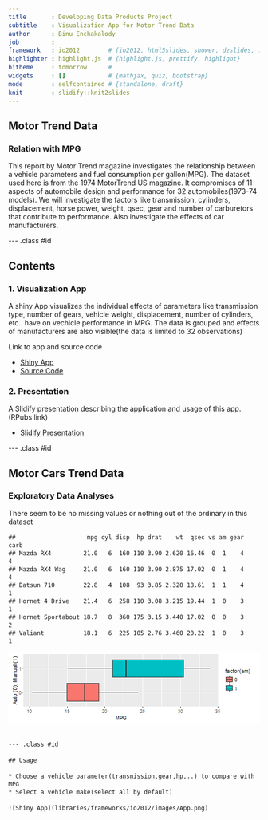 ```yaml
---
title       : Developing Data Products Project
subtitle    : Visualization App for Motor Trend Data
author      : Binu Enchakalody
job         : 
framework   : io2012        # {io2012, html5slides, shower, dzslides, ...}
highlighter : highlight.js  # {highlight.js, prettify, highlight}
hitheme     : tomorrow      # 
widgets     : []            # {mathjax, quiz, bootstrap}
mode        : selfcontained # {standalone, draft}
knit        : slidify::knit2slides
---
```


## Motor Trend Data
### Relation with MPG 

This report by Motor Trend magazine investigates the relationship between a vehicle parameters and fuel consumption per gallon(MPG). The dataset used here is from the 1974 MotorTrend US magazine. It compromises of 11 aspects of automobile design and performance for 32 automobiles(1973-74 models). We will investigate the factors like transmission, cylinders, displacement, horse power, weight, qsec, gear and number of carburetors that contribute to performance. Also investigate the effects of car manufacturers.

--- .class #id 

## Contents

### 1. Visualization App

A shiny App visualizes the individual effects of parameters like transmission type, number of gears, vehicle weight, displacement, number of cylinders, etc.. have on vechicle performance in MPG. The data is grouped and effects of manufacturers are also visible(the data is limited to 32 observations)

Link to app and source code
* [Shiny App](https://beeps.shinyapps.io/mtcars)
* [Source Code](https://github.com/beeps82/DataProducts/tree/master/mtCarsApp/mtcars)

### 2. Presentation

A Slidify presentation describing the application and usage of this app. (RPubs link)
* [Slidify Presentation](http://rpubs.com/beeps82/DevelopingDataProductsProject)


--- .class #id

## Motor Cars Trend Data


### Exploratory Data Analyses
There seem to be no missing values or nothing out of the ordinary in this dataset 


```
##                    mpg cyl disp  hp drat    wt  qsec vs am gear carb
## Mazda RX4         21.0   6  160 110 3.90 2.620 16.46  0  1    4    4
## Mazda RX4 Wag     21.0   6  160 110 3.90 2.875 17.02  0  1    4    4
## Datsun 710        22.8   4  108  93 3.85 2.320 18.61  1  1    4    1
## Hornet 4 Drive    21.4   6  258 110 3.08 3.215 19.44  1  0    3    1
## Hornet Sportabout 18.7   8  360 175 3.15 3.440 17.02  0  0    3    2
## Valiant           18.1   6  225 105 2.76 3.460 20.22  1  0    3    1
```

![plot of chunk unnamed-chunk-3](assets/fig/unnamed-chunk-3-1.png)

```

--- .class #id

## Usage

* Choose a vehicle parameter(transmission,gear,hp,..) to compare with MPG
* Select a vehicle make(select all by default)

![Shiny App](libraries/frameworks/io2012/images/App.png) 




